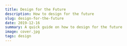 ```yaml
---
title: Design for the Future
description: How to design for the future
slug: design-for-the-future
date: 2019-12-16
summary: A quick guide on how to design for the future
image: cover.jpg
tags: design
---
```

